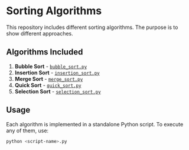 # Sorting Algorithms

This repository includes different sorting algorithms. The purpose is to show different approaches.

## Algorithms Included

1. **Bubble Sort** - [`bubble_sort.py`](./bubble_sort.py)
2. **Insertion Sort** - [`insertion_sort.py`](./insertion_sort.py)
3. **Merge Sort** - [`merge_sort.py`](./merge_sort.py)
4. **Quick Sort** - [`quick_sort.py`](./quick_sort.py)
5. **Selection Sort** - [`selection_sort.py`](./quick_sort.py)

## Usage

Each algorithm is implemented in a standalone Python script. To execute any of them, use:

```bash
python <script-name>.py
